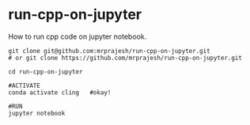 # run-cpp-on-jupyter
How to run cpp code on jupyter notebook. 


```
git clone git@github.com:mrprajesh/run-cpp-on-jupyter.git 
# or git clone https://github.com/mrprajesh/run-cpp-on-jupyter.git

cd run-cpp-on-jupyter

#ACTIVATE
conda activate cling   #okay!

#RUN
jupyter notebook 

```
